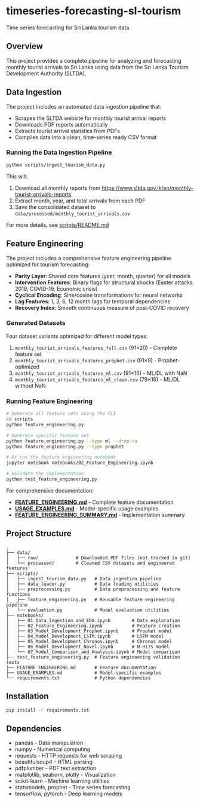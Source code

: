 # timeseries-forecasting-sl-tourism

Time series forecasting for Sri Lanka tourism data.

## Overview

This project provides a complete pipeline for analyzing and forecasting monthly tourist arrivals to Sri Lanka using data from the Sri Lanka Tourism Development Authority (SLTDA).

## Data Ingestion

The project includes an automated data ingestion pipeline that:
- Scrapes the SLTDA website for monthly tourist arrival reports
- Downloads PDF reports automatically
- Extracts tourist arrival statistics from PDFs
- Compiles data into a clean, time-series ready CSV format

### Running the Data Ingestion Pipeline

```bash
python scripts/ingest_tourism_data.py
```

This will:
1. Download all monthly reports from https://www.sltda.gov.lk/en/monthly-tourist-arrivals-reports
2. Extract month, year, and total arrivals from each PDF
3. Save the consolidated dataset to `data/processed/monthly_tourist_arrivals.csv`

For more details, see [scripts/README.md](scripts/README.md)

## Feature Engineering

The project includes a comprehensive feature engineering pipeline optimized for tourism forecasting:

- **Parity Layer**: Shared core features (year, month, quarter) for all models
- **Intervention Features**: Binary flags for structural shocks (Easter attacks 2019, COVID-19, Economic crisis)
- **Cyclical Encoding**: Sine/cosine transformations for neural networks
- **Lag Features**: 1, 3, 6, 12 month lags for temporal dependencies
- **Recovery Index**: Smooth continuous measure of post-COVID recovery

### Generated Datasets

Four dataset variants optimized for different model types:

1. `monthly_tourist_arrivals_features_full.csv` (91×20) - Complete feature set
2. `monthly_tourist_arrivals_features_prophet.csv` (91×9) - Prophet-optimized
3. `monthly_tourist_arrivals_features_ml.csv` (91×16) - ML/DL with NaN
4. `monthly_tourist_arrivals_features_ml_clean.csv` (79×16) - ML/DL without NaN

### Running Feature Engineering

```bash
# Generate all feature sets using the CLI
cd scripts
python feature_engineering.py

# Generate specific feature set
python feature_engineering.py --type ml --drop-na
python feature_engineering.py --type prophet

# Or run the feature engineering notebook
jupyter notebook notebooks/02_Feature_Engineering.ipynb

# Validate the implementation
python test_feature_engineering.py
```

For comprehensive documentation:
- **[FEATURE_ENGINEERING.md](FEATURE_ENGINEERING.md)** - Complete feature documentation
- **[USAGE_EXAMPLES.md](USAGE_EXAMPLES.md)** - Model-specific usage examples
- **[FEATURE_ENGINEERING_SUMMARY.md](FEATURE_ENGINEERING_SUMMARY.md)** - Implementation summary

## Project Structure

```
.
├── data/
│   ├── raw/              # Downloaded PDF files (not tracked in git)
│   └── processed/        # Cleaned CSV datasets and engineered features
├── scripts/
│   ├── ingest_tourism_data.py   # Data ingestion pipeline
│   ├── data_loader.py           # Data loading utilities
│   ├── preprocessing.py         # Data preprocessing and feature functions
│   ├── feature_engineering.py   # Reusable feature engineering pipeline
│   └── evaluation.py            # Model evaluation utilities
├── notebooks/
│   ├── 01_Data_Ingestion_and_EDA.ipynb        # Data exploration
│   ├── 02_Feature_Engineering.ipynb           # Feature creation
│   ├── 03_Model_Development_Prophet.ipynb     # Prophet model
│   ├── 04_Model_Development_LSTM.ipynb        # LSTM model
│   ├── 05_Model_Development_Chronos.ipynb     # Chronos model
│   ├── 06_Model_Development_Novel.ipynb       # N-HiTS model
│   └── 07_Model_Comparison_and_Analysis.ipynb # Model comparison
├── test_feature_engineering.py  # Feature engineering validation tests
├── FEATURE_ENGINEERING.md       # Feature documentation
├── USAGE_EXAMPLES.md            # Model-specific examples
└── requirements.txt             # Python dependencies

```

## Installation

```bash
pip install -r requirements.txt
```

## Dependencies

- pandas - Data manipulation
- numpy - Numerical computing
- requests - HTTP requests for web scraping
- beautifulsoup4 - HTML parsing
- pdfplumber - PDF text extraction
- matplotlib, seaborn, plotly - Visualization
- scikit-learn - Machine learning utilities
- statsmodels, prophet - Time series forecasting
- tensorflow, pytorch - Deep learning models
